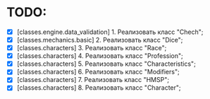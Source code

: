 # TODO:
* [x] [classes.engine.data_validation] 1. Реализовать класс "Chech";
* [x] [classes.mechanics.basic] 2. Реализовать класс "Dice";
* [x] [classes.characters] 3. Реализовать класс "Race";
* [x] [classes.characters] 4. Реализовать класс "Profession";
* [x] [classes.characters] 5. Реализовать класс "Characteristics";
* [x] [classes.characters] 6. Реализовать класс "Modifiers";
* [x] [classes.characters] 7. Реализовать класс "HMSP";
* [x] [classes.characters] 8. Реализовать класс "Character";
